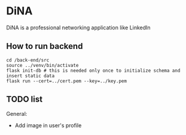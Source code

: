 # DiNA
DiNA is a professional networking application like LinkedIn


## How to run backend

```
cd /back-end/src
source ../venv/bin/activate
flask init-db # this is needed only once to initialize schema and insert static data
flask run --cert=../cert.pem --key=../key.pem
```

## TODO list

General:
 - Add image in user's profile

